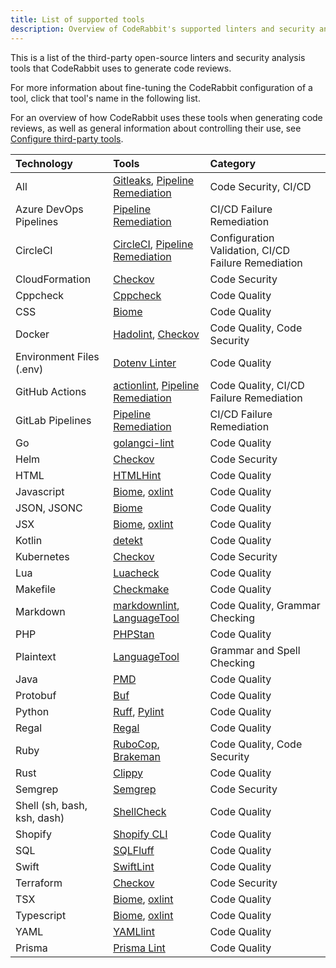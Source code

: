 ```yaml
---
title: List of supported tools
description: Overview of CodeRabbit's supported linters and security analysis tools
---
```


This is a list of the third-party open-source linters and security analysis tools that CodeRabbit uses to generate code reviews.

For more information about fine-tuning the CodeRabbit configuration of a tool, click that tool's name in the following list.

For an overview of how CodeRabbit uses these tools when generating code reviews, as well as general information about controlling their use, see [Configure third-party tools](/tools/).

| Technology                  | Tools                                                      | Category                                            |
| :-------------------------- | :--------------------------------------------------------- | :-------------------------------------------------- |
| All                         | [Gitleaks][Gitleaks], [Pipeline Remediation][Pipeline]     | Code Security, CI/CD                                |
| Azure DevOps Pipelines      | [Pipeline Remediation][Pipeline]                           | CI/CD Failure Remediation                           |
| CircleCI                    | [CircleCI][CircleCI], [Pipeline Remediation][Pipeline]     | Configuration Validation, CI/CD Failure Remediation |
| CloudFormation              | [Checkov][Checkov]                                         | Code Security                                       |
| Cppcheck                    | [Cppcheck][Cppcheck]                                       | Code Quality                                        |
| CSS                         | [Biome][Biome]                                             | Code Quality                                        |
| Docker                      | [Hadolint][Hadolint], [Checkov][Checkov]                   | Code Quality, Code Security                         |
| Environment Files (.env)    | [Dotenv Linter][DotenvLinter]                              | Code Quality                                        |
| GitHub Actions              | [actionlint][actionlint], [Pipeline Remediation][Pipeline] | Code Quality, CI/CD Failure Remediation             |
| GitLab Pipelines            | [Pipeline Remediation][Pipeline]                           | CI/CD Failure Remediation                           |
| Go                          | [golangci-lint][golangci-lint]                             | Code Quality                                        |
| Helm                        | [Checkov][Checkov]                                         | Code Security                                       |
| HTML                        | [HTMLHint][HTMLHint]                                       | Code Quality                                        |
| Javascript                  | [Biome][Biome], [oxlint][oxlint]                           | Code Quality                                        |
| JSON, JSONC                 | [Biome][Biome]                                             | Code Quality                                        |
| JSX                         | [Biome][Biome], [oxlint][oxlint]                           | Code Quality                                        |
| Kotlin                      | [detekt][detekt]                                           | Code Quality                                        |
| Kubernetes                  | [Checkov][Checkov]                                         | Code Security                                       |
| Lua                         | [Luacheck][Luacheck]                                       | Code Quality                                        |
| Makefile                    | [Checkmake][Checkmake]                                     | Code Quality                                        |
| Markdown                    | [markdownlint][markdownlint], [LanguageTool][LanguageTool] | Code Quality, Grammar Checking                      |
| PHP                         | [PHPStan][PHPStan]                                         | Code Quality                                        |
| Plaintext                   | [LanguageTool][LanguageTool]                               | Grammar and Spell Checking                          |
| Java                        | [PMD][PMD]                                                 | Code Quality                                        |
| Protobuf                    | [Buf][Buf]                                                 | Code Quality                                        |
| Python                      | [Ruff][Ruff], [Pylint][Pylint]                             | Code Quality                                        |
| Regal                       | [Regal][Regal]                                             | Code Quality                                        |
| Ruby                        | [RuboCop][RuboCop], [Brakeman][Brakeman]                   | Code Quality, Code Security                         |
| Rust                        | [Clippy][Clippy]                                           | Code Quality                                        |
| Semgrep                     | [Semgrep][Semgrep]                                         | Code Security                                       |
| Shell (sh, bash, ksh, dash) | [ShellCheck][ShellCheck]                                   | Code Quality                                        |
| Shopify                     | [Shopify CLI][ShopifyCLI]                                  | Code Quality                                        |
| SQL                         | [SQLFluff][SQLFluff]                                       | Code Quality                                        |
| Swift                       | [SwiftLint][SwiftLint]                                     | Code Quality                                        |
| Terraform                   | [Checkov][Checkov]                                         | Code Security                                       |
| TSX                         | [Biome][Biome], [oxlint][oxlint]                           | Code Quality                                        |
| Typescript                  | [Biome][Biome], [oxlint][oxlint]                           | Code Quality                                        |
| YAML                        | [YAMLlint][YAMLlint]                                       | Code Quality                                        |
| Prisma                      | [Prisma Lint][PrismaLint]                                  | Code Quality                                        |

[ShellCheck]: /tools/shellcheck.md
[SQLFluff]: /tools/sqlfluff.md
[Ruff]: /tools/ruff.md
[markdownlint]: /tools/markdownlint.md
[LanguageTool]: /tools/languagetool.md
[Biome]: /tools/biome.md
[Hadolint]: /tools/hadolint.md
[SwiftLint]: /tools/swiftlint.md
[PHPStan]: /tools/phpstan.md
[golangci-lint]: /tools/golangci-lint.md
[YAMLlint]: /tools/yamllint.md
[Gitleaks]: /tools/gitleaks.md
[Checkov]: /tools/checkov.md
[detekt]: /tools/detekt.md
[RuboCop]: /tools/rubocop.md
[Buf]: /tools/buf.md
[actionlint]: /tools/actionlint.md
[Regal]: /tools/regal.md
[PMD]: /tools/pmd.md
[Cppcheck]: /tools/cppcheck.md
[CircleCI]: /tools/circleci.md
[Semgrep]: /tools/semgrep.md
[Pipeline]: /tools/pipeline-remediation.md
[PrismaLint]: /tools/prisma-lint.md
[oxlint]: /tools/oxlint.md
[ShopifyCLI]: /tools/shopify-cli.md
[Luacheck]: /tools/luacheck.md
[Brakeman]: /tools/brakeman.md
[Clippy]: /tools/clippy.md
[Pylint]: /tools/pylint.md
[DotenvLinter]: /tools/dotenv.md
[HTMLHint]: /tools/htmlhint.md
[Checkmake]: /tools/checkmake.md
